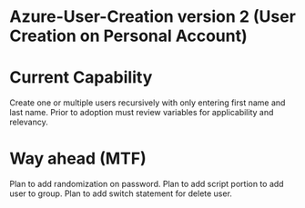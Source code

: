 # Azure-User-Creation version 2 (User Creation on Personal Account)

# Current Capability
Create one or multiple users recursively with only entering first name and last name. Prior to adoption must review variables for applicability and relevancy.

# Way ahead (MTF)
Plan to add randomization on password. 
Plan to add script portion to add user to group.
Plan to add switch statement for delete user.


